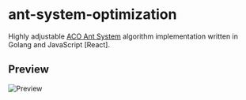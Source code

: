 # ant-system-optimization
Highly adjustable [ACO Ant System](https://www.researchgate.net/publication/308953674_Ant_Colony_Optimization) algorithm implementation written in Golang and JavaScript [React].

## Preview
![Preview](preview.gif)
